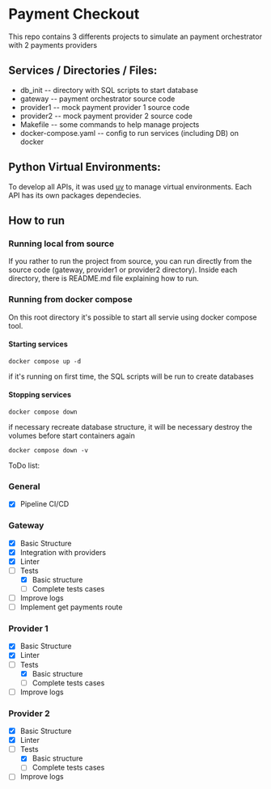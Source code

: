# Payment Checkout

This repo contains 3 differents projects to simulate an payment orchestrator with 2 payments providers

## Services / Directories / Files:
- db_init -- directory with SQL scripts to start database
- gateway -- payment orchestrator source code
- provider1 -- mock payment provider 1 source code
- provider2 -- mock payment provider 2 source code
- Makefile -- some commands to help manage projects
- docker-compose.yaml -- config to run services (including DB) on docker

## Python Virtual Environments:

To develop all APIs, it was used [uv](https://docs.astral.sh/uv/) to manage virtual environments. Each API has its own packages dependecies.

## How to run

### Running local from source

If you rather to run the project from source, you can run directly from the source code (gateway, provider1 or provider2 directory). Inside each directory, there is README.md file explaining how to run.

### Running from docker compose

On this root directory it's possible to start all servie using docker compose tool.

#### Starting services

```
docker compose up -d
```
if it's running on first time, the SQL scripts will be run to create databases

#### Stopping services

```
docker compose down
```
if necessary recreate database structure, it will be necessary destroy the volumes before start containers again


```
docker compose down -v
```



ToDo list:

### General
- [X] Pipeline CI/CD

### Gateway
- [X] Basic Structure
- [X] Integration with providers
- [X] Linter
- [ ] Tests
    - [X] Basic structure
    - [ ] Complete tests cases
- [ ] Improve logs
- [ ] Implement get payments route

### Provider 1
- [X] Basic Structure
- [X] Linter
- [ ] Tests
    - [X] Basic structure
    - [ ] Complete tests cases
- [ ] Improve logs

### Provider 2
- [X] Basic Structure
- [X] Linter
- [ ] Tests
    - [X] Basic structure
    - [ ] Complete tests cases
- [ ] Improve logs
